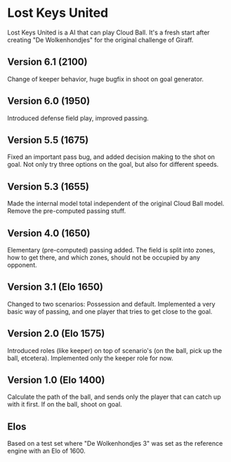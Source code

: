 Lost Keys United
================
Lost Keys United is a AI that can play Cloud Ball. It's a fresh start after
creating "De Wolkenhondjes" for the original challenge of Giraff.

Version 6.1 (2100)
------------------
Change of keeper behavior, huge bugfix in shoot on goal generator.

Version 6.0 (1950)
------------------
Introduced defense field play, improved passing.

Version 5.5 (1675)
------------------
Fixed an important pass bug, and added decision making to the shot on goal. Not only try
three options on the goal, but also for different speeds.

Version 5.3 (1655)
------------------
Made the internal model total independent of the original Cloud Ball model. Remove
the pre-computed passing stuff.

Version 4.0 (1650)
-----------------------
Elementary (pre-computed) passing added. The field is split into zones, how to
get there, and which zones, should not be occupied by any opponent.

Version 3.1 (Elo 1650)
----------------------
Changed to two scenarios: Possession and default. Implemented a very basic
way of passing, and one player that tries to get close to the goal.

Version 2.0 (Elo 1575)
----------------------
Introduced roles (like keeper) on top of scenario's (on the ball, pick up the
ball, etcetera). Implemented only the keeper role for now.

Version 1.0 (Elo 1400)
----------------------
Calculate the path of the ball, and sends only the player that can catch up
with it first. If on the ball, shoot on goal.

Elos
----
Based on a test set where "De Wolkenhondjes 3" was set as the reference engine with an
Elo of 1600.
